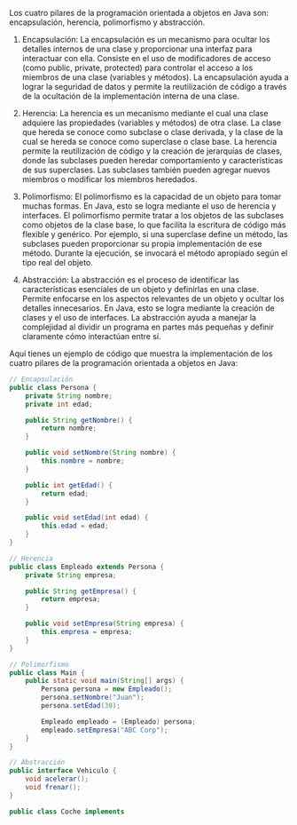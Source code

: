 Los cuatro pilares de la programación orientada a objetos en Java son: encapsulación, herencia, polimorfismo y abstracción.

1. Encapsulación: La encapsulación es un mecanismo para ocultar los detalles internos de una clase y proporcionar una interfaz para interactuar con ella. Consiste en el uso de modificadores de acceso (como public, private, protected) para controlar el acceso a los miembros de una clase (variables y métodos). La encapsulación ayuda a lograr la seguridad de datos y permite la reutilización de código a través de la ocultación de la implementación interna de una clase.

2. Herencia: La herencia es un mecanismo mediante el cual una clase adquiere las propiedades (variables y métodos) de otra clase. La clase que hereda se conoce como subclase o clase derivada, y la clase de la cual se hereda se conoce como superclase o clase base. La herencia permite la reutilización de código y la creación de jerarquías de clases, donde las subclases pueden heredar comportamiento y características de sus superclases. Las subclases también pueden agregar nuevos miembros o modificar los miembros heredados.

3. Polimorfismo: El polimorfismo es la capacidad de un objeto para tomar muchas formas. En Java, esto se logra mediante el uso de herencia y interfaces. El polimorfismo permite tratar a los objetos de las subclases como objetos de la clase base, lo que facilita la escritura de código más flexible y genérico. Por ejemplo, si una superclase define un método, las subclases pueden proporcionar su propia implementación de ese método. Durante la ejecución, se invocará el método apropiado según el tipo real del objeto.

4. Abstracción: La abstracción es el proceso de identificar las características esenciales de un objeto y definirlas en una clase. Permite enfocarse en los aspectos relevantes de un objeto y ocultar los detalles innecesarios. En Java, esto se logra mediante la creación de clases y el uso de interfaces. La abstracción ayuda a manejar la complejidad al dividir un programa en partes más pequeñas y definir claramente cómo interactúan entre sí.

Aquí tienes un ejemplo de código que muestra la implementación de los cuatro pilares de la programación orientada a objetos en Java:

```java
// Encapsulación
public class Persona {
    private String nombre;
    private int edad;

    public String getNombre() {
        return nombre;
    }

    public void setNombre(String nombre) {
        this.nombre = nombre;
    }

    public int getEdad() {
        return edad;
    }

    public void setEdad(int edad) {
        this.edad = edad;
    }
}

// Herencia
public class Empleado extends Persona {
    private String empresa;

    public String getEmpresa() {
        return empresa;
    }

    public void setEmpresa(String empresa) {
        this.empresa = empresa;
    }
}

// Polimorfismo
public class Main {
    public static void main(String[] args) {
        Persona persona = new Empleado();
        persona.setNombre("Juan");
        persona.setEdad(30);

        Empleado empleado = (Empleado) persona;
        empleado.setEmpresa("ABC Corp");
    }
}

// Abstracción
public interface Vehiculo {
    void acelerar();
    void frenar();
}

public class Coche implements